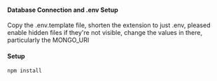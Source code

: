 #### Database Connection and .env Setup

Copy the .env.template file, shorten the extension to just .env, pleased enable hidden files if they're not visible, change the values in there, particularly the MONGO_URI

#### Setup

```bash
npm install
```